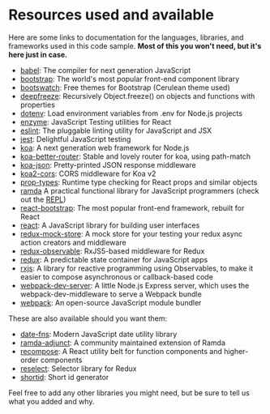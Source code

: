 # Resources used and available

Here are some links to documentation for the languages, libraries, and frameworks used in this code sample. **Most of this you won't need, but it's here just in case.**

* [babel](https://babeljs.io/): The compiler for next generation JavaScript
* [bootstrap](http://getbootstrap.com/): The world's most popular front-end component library
* [bootswatch](https://bootswatch.com/cerulean/): Free themes for Bootstrap (Cerulean theme used)
* [deepfreeze](https://github.com/serapath/deepfreeze): Recursively Object.freeze() on objects and functions with properties
* [dotenv](https://github.com/motdotla/dotenv): Load environment variables from .env for Node.js projects
* [enzyme](http://airbnb.io/enzyme/): JavaScript Testing utilities for React
* [eslint](https://eslint.org/): The pluggable linting utility for JavaScript and JSX
* [jest](https://facebook.github.io/jest/): Delightful JavaScript testing
* [koa](http://koajs.com/): A next generation web framework for Node.js
* [koa-better-router](https://github.com/tunnckoCore/koa-better-router): Stable and lovely router for koa, using path-match
* [koa-json](https://github.com/koajs/json): Pretty-printed JSON response middleware
* [koa2-cors](https://github.com/zadzbw/koa2-cors): CORS middleware for Koa v2
* [prop-types](https://github.com/facebook/prop-types): Runtime type checking for React props and similar objects
* [ramda](http://ramdajs.com/) A practical functional library for JavaScript programmers (check out the [REPL](http://ramdajs.com/repl/))
* [react-bootstrap](https://react-bootstrap.github.io/): The most popular front-end framework, rebuilt for React
* [react](https://reactjs.org/): A JavaScript library for building user interfaces
* [redux-mock-store](http://arnaudbenard.com/redux-mock-store/): A mock store for your testing your redux async action creators and middleware
* [redux-observable](https://redux-observable.js.org/): RxJS5-based middleware for Redux
* [redux](https://redux.js.org): A predictable state container for JavaScript apps
* [rxjs](http://reactivex.io/rxjs/): A library for reactive programming using Observables, to make it easier to compose asynchronous or callback-based code
* [webpack-dev-server](https://webpack.js.org/configuration/dev-server/): A little Node.js Express server, which uses the webpack-dev-middleware to serve a Webpack bundle
* [webpack](https://webpack.js.org/): An open-source JavaScript module bundler

These are also available should you want them:

* [date-fns](https://date-fns.org/v2.0.0-alpha.7/docs/Getting-Started): Modern JavaScript date utility library
* [ramda-adjunct](https://char0n.github.io/ramda-adjunct/): A community maintained extension of Ramda
* [recompose](https://github.com/acdlite/recompose): A React utility belt for function components and higher-order components
* [reselect](https://github.com/reactjs/reselect): Selector library for Redux
* [shortid](https://github.com/dylang/shortid): Short id generator

Feel free to add any other libraries you might need, but be sure to tell us what you added and why.
